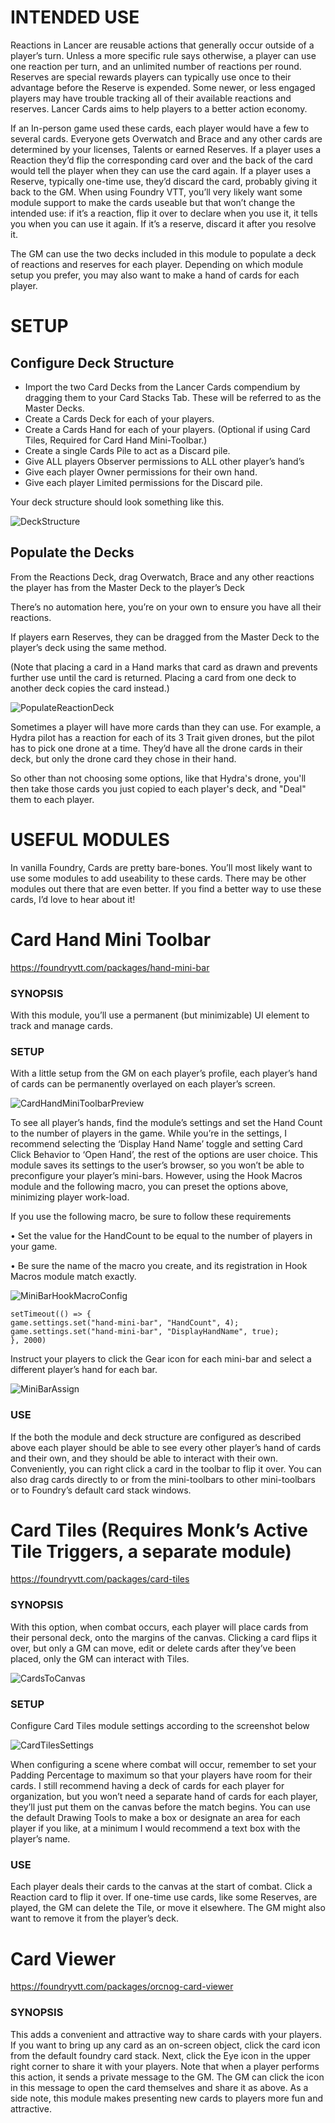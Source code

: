 # INTENDED USE
Reactions in Lancer are reusable actions that generally occur outside of a player’s turn. Unless a more specific rule says otherwise, a player can use one reaction per turn, and an unlimited number of reactions per round. Reserves are special rewards players can typically use once to their advantage before the Reserve is expended.  Some newer, or less engaged players may have trouble tracking all of their available reactions and reserves.  Lancer Cards aims to help players to a better action economy.

If an In-person game used these cards, each player would have a few to several cards.  Everyone gets Overwatch and Brace and any other cards are determined by your licenses, Talents or earned Reserves.  If a player uses a Reaction they’d flip the corresponding card over and the back of the card would tell the player when they can use the card again. If a player uses a Reserve, typically one-time use, they’d discard the card, probably giving it back to the GM.  When using Foundry VTT, you’ll very likely want some module support to make the cards useable but that won’t change the intended use: if it’s a reaction, flip it over to declare when you use it, it tells you when you can use it again.  If it’s a reserve, discard it after you resolve it.

The GM can use the two decks included in this module to populate a deck of reactions and reserves for each player.  Depending on which module setup you prefer, you may also want to make a hand of cards for each player.

# SETUP

## Configure Deck Structure
* Import the two Card Decks from the Lancer Cards compendium by dragging them to your Card Stacks Tab. These will be referred to as the Master Decks.
* Create a Cards Deck for each of your players.
* Create a Cards Hand for each of your players. (Optional if using Card Tiles, Required for Card Hand Mini-Toolbar.)
* Create a single Cards Pile to act as a Discard pile.
* Give ALL players Observer permissions to ALL other player’s hand’s
* Give each player Owner permissions for their own hand.
* Give each player Limited permissions for the Discard pile.

Your deck structure should look something like this.

![DeckStructure](https://github.com/Z3nner/lancer-cards/assets/76132631/16946c88-3b88-4f71-9a0b-c5fe53fba374)

## Populate the Decks
From the Reactions Deck, drag Overwatch, Brace and any other reactions the player has from the Master Deck to the player’s Deck

There’s no automation here, you’re on your own to ensure you have all their reactions.

If players earn Reserves, they can be dragged from the Master Deck to the player’s deck using the same method.

(Note that placing a card in a Hand marks that card as drawn and prevents further use until the card is returned. Placing a card from one deck to another deck copies the card instead.)

![PopulateReactionDeck](https://github.com/Z3nner/lancer-cards/assets/76132631/51ebb399-ccde-4a55-956c-4210dce46e67)

Sometimes a player will have more cards than they can use. For example, a Hydra pilot has a reaction for each of its 3 Trait given drones, but the pilot has to pick one drone at a time. They’d have all the drone cards in their deck, but only the drone card they chose in their hand.

So other than not choosing some options, like that Hydra's drone, you'll then take those cards you just copied to each player's deck, and "Deal" them to each player.

# USEFUL MODULES
In vanilla Foundry, Cards are pretty bare-bones.  You’ll most likely want to use some modules to add useability to these cards. There may be other modules out there that are even better.  If you find a better way to use these cards, I’d love to hear about it!

# Card Hand Mini Toolbar
https://foundryvtt.com/packages/hand-mini-bar

### SYNOPSIS
With this module, you’ll use a permanent (but minimizable) UI element to track and manage cards.
### SETUP
With a little setup from the GM on each player’s profile, each player’s hand of cards can be permanently overlayed on each player’s screen.

![CardHandMiniToolbarPreview](https://github.com/Z3nner/lancer-cards/assets/76132631/e8f8d73f-9fe6-4858-aa02-1559886b2ab1)

To see all player’s hands, find the module’s settings and set the Hand Count to the number of players in the game. While you’re in the settings, I recommend selecting the ‘Display Hand Name’ toggle and setting Card Click Behavior to ‘Open Hand’, the rest of the options are user choice.
This module saves its settings to the user’s browser, so you won’t be able to preconfigure your player’s mini-bars. However, using the Hook Macros module and the following macro, you can preset the options above, minimizing player work-load.

If you use the following macro, be sure to follow these requirements

• Set the value for the HandCount to be equal to the number of players in your game.

• Be sure the name of the macro you create, and its registration in Hook Macros module match exactly.

![MiniBarHookMacroConfig](https://github.com/Z3nner/lancer-cards/assets/76132631/d9b9ef5f-f9eb-4766-aeab-cb3ea9ebdf12)

```
setTimeout(() => {
game.settings.set("hand-mini-bar", "HandCount", 4);
game.settings.set("hand-mini-bar", "DisplayHandName", true);
}, 2000)
```

Instruct your players to click the Gear icon for each mini-bar and select a different player’s hand for each bar.

![MiniBarAssign](https://github.com/Z3nner/lancer-cards/assets/76132631/f4f99aaf-1212-49dc-8698-e087f9ce9dcf)

### USE
If the both the module and deck structure are configured as described above each player should be able to see every other player’s hand of cards and their own, and they should be able to interact with their own.
Conveniently, you can right click a card in the toolbar to flip it over. You can also drag cards directly to or from the mini-toolbars to other mini-toolbars or to Foundry’s default card stack windows.

# Card Tiles (Requires Monk’s Active Tile Triggers, a separate module)
https://foundryvtt.com/packages/card-tiles
### SYNOPSIS
With this option, when combat occurs, each player will place cards from their personal deck, onto the margins of the canvas. Clicking a card flips it over, but only a GM can move, edit or delete cards after they’ve been placed, only the GM can interact with Tiles.

![CardsToCanvas](https://github.com/Z3nner/lancer-cards/assets/76132631/ac5ad8b4-ae12-4836-b7e7-fad99c4cf06c)

### SETUP
Configure Card Tiles module settings according to the screenshot below

![CardTilesSettings](https://github.com/Z3nner/lancer-cards/assets/76132631/d1286e07-8e32-4499-886d-f83b8cd7eed2)

When configuring a scene where combat will occur, remember to set your Padding Percentage to maximum so that your players have room for their cards. I still recommend having a deck of cards for each player for organization, but you won’t need a separate hand of cards for each player, they’ll just put them on the canvas before the match begins.
You can use the default Drawing Tools to make a box or designate an area for each player if you like, at a minimum I would recommend a text box with the player’s name.
### USE
Each player deals their cards to the canvas at the start of combat. Click a Reaction card to flip it over. If one-time use cards, like some Reserves, are played, the GM can delete the Tile, or move it elsewhere.  The GM might also want to remove it from the player’s deck.

# Card Viewer
https://foundryvtt.com/packages/orcnog-card-viewer
### SYNOPSIS
This adds a convenient and attractive way to share cards with your players.  If you want to bring up any card as an on-screen object, click the card icon from the default foundry card stack. Next, click the Eye icon in the upper right corner to share it with your players.  Note that when a player performs this action, it sends a private message to the GM.  The GM can click the icon in this message to open the card themselves and share it as above.
As a side note, this module makes presenting new cards to players more fun and attractive.
